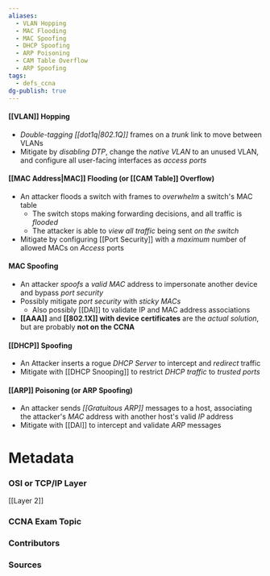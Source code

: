 ```yaml
---
aliases:
  - VLAN Hopping
  - MAC Flooding
  - MAC Spoofing
  - DHCP Spoofing
  - ARP Poisoning
  - CAM Table Overflow
  - ARP Spoofing
tags:
  - defs_ccna
dg-publish: true
---
```

#### [[VLAN]] Hopping
- *Double-tagging [[dot1q|802.1Q]]* frames on a *trunk* link to move between VLANs
- Mitigate by *disabling DTP*, change the *native VLAN* to an unused VLAN, and configure all user-facing interfaces as *access ports*

#### [[MAC Address|MAC]] Flooding (or [[CAM Table]] Overflow)
- An attacker floods a switch with frames to *overwhelm* a switch's MAC table
	- The switch stops making forwarding decisions, and all traffic is *flooded*
	- The attacker is able to *view all traffic* being sent *on the switch*
- Mitigate by configuring [[Port Security]] with a *maximum* number of allowed MACs on *Access* ports

#### MAC Spoofing
- An attacker *spoofs* a *valid MAC* address to impersonate another device and bypass *port security*
- Possibly mitigate *port security* with *sticky MACs*
	- Also possibly [[DAI]] to validate IP and MAC address associations
- **[[AAA]]** and **[[802.1X]] with device certificates** are the *actual solution*, but are probably **not on the CCNA**

#### [[DHCP]] Spoofing
- An Attacker inserts a rogue *DHCP Server* to intercept and *redirect* traffic
- Mitigate with [[DHCP Snooping]] to restrict *DHCP traffic* to *trusted ports*

#### [[ARP]] Poisoning (or ARP Spoofing)
- An attacker sends *[[Gratuitous ARP]]* messages to a host, associating the attacker's *MAC* address with another host's valid *IP* address
- Mitigate with [[DAI]] to intercept and validate *ARP* messages



# Metadata
### OSI or TCP/IP Layer
[[Layer 2]]

### CCNA Exam Topic

### Contributors

### Sources
